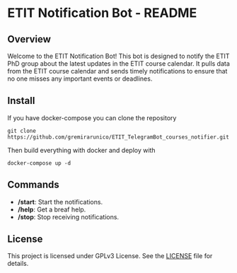 # ETIT Notification Bot - README

## Overview

Welcome to the ETIT Notification Bot! This bot is designed to notify the ETIT PhD group about the latest updates in the ETIT course calendar. It pulls data from the ETIT course calendar and sends timely notifications to ensure that no one misses any important events or deadlines.

## Install
If you have docker-compose you can clone the repository

```git clone https://github.com/gremirarunico/ETIT_TelegramBot_courses_notifier.git```

Then build everything with docker and deploy with

```docker-compose up -d```

## Commands

- **/start**: Start the notifications.
- **/help**: Get a breaf help.
- **/stop**: Stop receiving notifications.

## License

This project is licensed under GPLv3 License. See the [LICENSE](LICENSE) file for details.